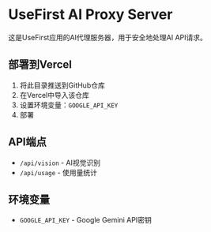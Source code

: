 # UseFirst AI Proxy Server

这是UseFirst应用的AI代理服务器，用于安全地处理AI API请求。

## 部署到Vercel

1. 将此目录推送到GitHub仓库
2. 在Vercel中导入该仓库
3. 设置环境变量：`GOOGLE_API_KEY`
4. 部署

## API端点

- `/api/vision` - AI视觉识别
- `/api/usage` - 使用量统计

## 环境变量

- `GOOGLE_API_KEY` - Google Gemini API密钥
